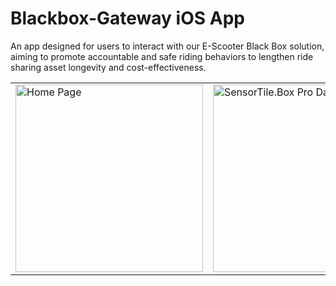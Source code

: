 # Blackbox-Gateway iOS App

An app designed for users to interact with our E-Scooter Black Box solution, aiming to promote accountable and safe riding behaviors to lengthen ride sharing asset longevity and cost-effectiveness.

<table>
  <tr>
    <td><img src="https://github.com/smphadke24/Blackbox-Gateway/assets/50118626/d8293ace-6ec6-4d80-94a4-b4c1186ad420" alt="Home Page" style="width: 300px"/></td>
    <td><img src="https://github.com/smphadke24/Blackbox-Gateway/assets/50118626/bebd43c8-8a6c-42d5-bac5-26896941abb2" alt="SensorTile.Box Pro Data Livestream" style="width: 300px"/></td>
  </tr>
</table>
